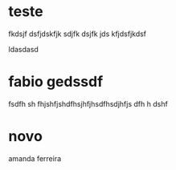 teste
=====

fkdsjf dsfjdskfjk sdjfk dsjfk jds kfjdsfjkdsf

ldasdasd

fabio gedssdf
=============


fsdfh sh fhjshfjshdfhsjhfjhsdfhsdjhfjs dfh h dshf


novo
====


amanda ferreira

